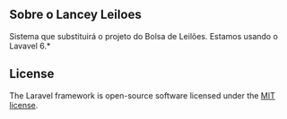 ## Sobre o Lancey Leiloes

Sistema que substituirá o projeto do Bolsa de Leilões. Estamos usando o Lavavel 6.*

## License

The Laravel framework is open-source software licensed under the [MIT license](https://opensource.org/licenses/MIT).
